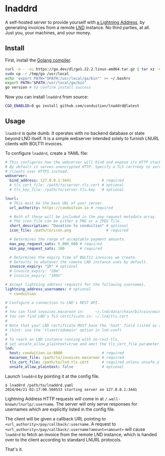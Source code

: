 # lnaddrd

A self-hosted server to provide yourself with [a Lightning Address](https://lightningaddress.com/), by generating invoices from a remote [LND](https://github.com/lightningnetwork/lnd) instance. No third parties, at all. Just you, your machines, and your money.

## Install

First, install the [Golang compiler](https://go.dev).

```sh
curl -o - -sL https://go.dev/dl/go1.22.2.linux-amd64.tar.gz | tar xz -C /tmp
sudo cp -r /tmp/go /usr/local
echo 'export PATH="$PATH:/usr/local/go/bin"' >> ~/.bashrc
export PATH="$PATH:/usr/local/go/bin"
go version # to confirm install success
```

Now you can install `lnaddrd` from source:

```sh
CGO_ENABLED=0 go install github.com/conduition/lnaddrd@latest
```

## Usage

`lnaddrd` is quite dumb. It operates with no backend database or state beyond LND itself. It is a simple webserver intended solely to furnish LNURL clients with BOLT11 invoices.

To configure `lnaddrd`, create a YAML file:

```yaml
# This configures how the webserver will bind and expose its HTTP stack.
# By default it serves unencrypted HTTP. Specify a TLS cert+key to serve
# clients over HTTPS instead.
webserver:
  bind_address: 127.0.0.1:3441              # required
  # tls_cert_file: /path/to/server.tls.cert # optional
  # tls_key_file: /path/to/server.tls.key   # optional

lnurl:
  # This must be the base URL of your server.
  url_authority: https://conduition.io # required

  # Both of these will be included in the pay request metadata array.
  # The icon_file can be either a PNG or a JPEG file.
  short_description: "Donation to conduition" # optional
  icon_file: /path/to/icon.png                # required

  # Determines the range of acceptable payment amounts.
  max_pay_request_sats: 5_000_000 # required
  min_pay_request_sats: 100       # required

  # Determines the expiry time of BOLT11 invoices we create.
  # Defaults to whatever the remote LND instance uses by default.
  invoice_expiry: "1h" # optional
  # invoice_expiry: "20m"
  # invoice_expiry: "100s"

# Accept lightning address requests for the following usernames.
lightning_address_usernames: # optional
  - conduition

# Configure a connection to LND's REST API.
#
# You can find invoices.macaroon in:     ~/.lnd/data/chain/bitcoin/mainnet/invoices.macaroon
# You can find LND's TLS certificate in: ~/.lnd/tls.cert
#
# Note that your LND certificate MUST have the 'host' field listed as a SAN.
# (hint: use the 'tlsextradomain' option in lnd.conf)
#
# To reach an LND instance running with no-rest-tls,
# set unsafe_allow_plaintext=true and omit the tls_cert_file parameter.
lnd:
  host: conduition.io:8080                  # required
  macaroon_file: /path/to/invoices.macaroon # required
  tls_cert_file: /path/to/lnd.tls.cert      # required unless unsafe_allow_plaintext=true
  unsafe_allow_plaintext: false             # optional
```

Launch `lnaddrd` by pointing it at the config file.

```console
$ lnaddrd /path/to/lnaddrd.yaml
2024/04/21 02:17:00.560533 starting server on 127.0.0.1:3441
```

Lightning Address HTTP requests will come in at `/.well-known/lnurlp/:username`. The server will only serve responses for usernames which are explicitly listed in the config file.

The client will be given a callback URL pointing to `<url_authority>/pay/callback/:username`. A request to `<url_authority>/pay/callback/:username?amount=<amount>` will cause `lnaddrd` to fetch an invoice from the remote LND instance, which is handed over to the client according to standard LNURL protocols.

That's it.
